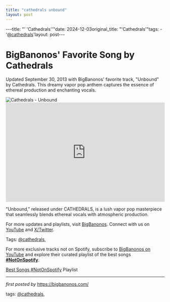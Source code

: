 ```yaml
---
title: "cathedrals unbound"
layout: post
---
```

---title: "' 'Cathedrals''"date: 2024-12-03original_title: "'Cathedrals'"tags:  - '[@cathedrals](/tags/cathedrals/)'layout: post---<!-- Post Title --><h1 >BigBanonos' Favorite Song by Cathedrals</h1> <!-- Introductory Text --><p >Updated September 30, 2013 with BigBanonos' favorite track, "Unbound" by Cathedrals. This dreamy vapor pop anthem captures the essence of ethereal production and enchanting vocals.</p> <!-- Featured Image --><div > <img src="https://f4.bcbits.com/img/0013240512_10.jpg" alt="Cathedrals - Unbound" /></div> <!-- YouTube Video Embed --><div > <iframe width="100%" height="315" src="https://www.youtube.com/embed/mJevk3zJt64" title="Cathedrals - Unbound (Official Music Video)" frameborder="0" allow="accelerometer; autoplay; clipboard-write; encrypted-media; gyroscope; picture-in-picture; web-share" referrerpolicy="strict-origin-when-cross-origin" allowfullscreen></iframe></div> <!-- Song Information --><div > <p>"Unbound," released under CATHEDRALS, is a lush vapor pop masterpiece that seamlessly blends ethereal vocals with atmospheric production.</p></div> <!-- Footer Links --><div > <p>For more updates and playlists, visit <a href="https://bigbanonos.com/" target="_blank">BigBanonos</a>. Connect with us on <a href="https://www.youtube.com/[@BigBanonos](/tags/BigBanonos/)" target="_blank">YouTube</a> and <a href="https://x.com/bigbanonos" target="_blank">X/Twitter</a>.</p></div> <!-- Tags --><p >Tags: [@cathedrals](/tags/cathedrals/),</p><!--Subscribe and Playlist Links--><div>    <p>For more exclusive tracks not on Spotify, subscribe to <a href="https://www.youtube.com/[@BigBanonos](/tags/BigBanonos/)" target="_blank">BigBanonos on YouTube</a> and explore their curated playlist of the best songs <strong>[#NotOnSpotify](/tags/NotOnSpotify/)</strong>.</p>    <p><a href="https://www.youtube.com/playlist?list=PLtuNtuTatqI0kFahUCbtbfenC_ET5O_tr" target="_blank">Best Songs [#NotOnSpotify](/tags/NotOnSpotify/) Playlist<br /></a></p></div><hr /><p><em>first posted by</em> <a href="https://bigbanonos.com/" rel="noopener" target="_new">https://bigbanonos.com/</a></p><p>tags: [@cathedrals](/tags/cathedrals/),</p>